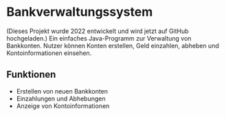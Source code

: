 # Bankverwaltungssystem
(Dieses Projekt wurde 2022 entwickelt und wird jetzt auf GitHub hochgeladen.)
Ein einfaches Java-Programm zur Verwaltung von Bankkonten. Nutzer können Konten erstellen, Geld einzahlen, abheben und Kontoinformationen einsehen.

## Funktionen
- Erstellen von neuen Bankkonten
- Einzahlungen und Abhebungen
- Anzeige von Kontoinformationen
